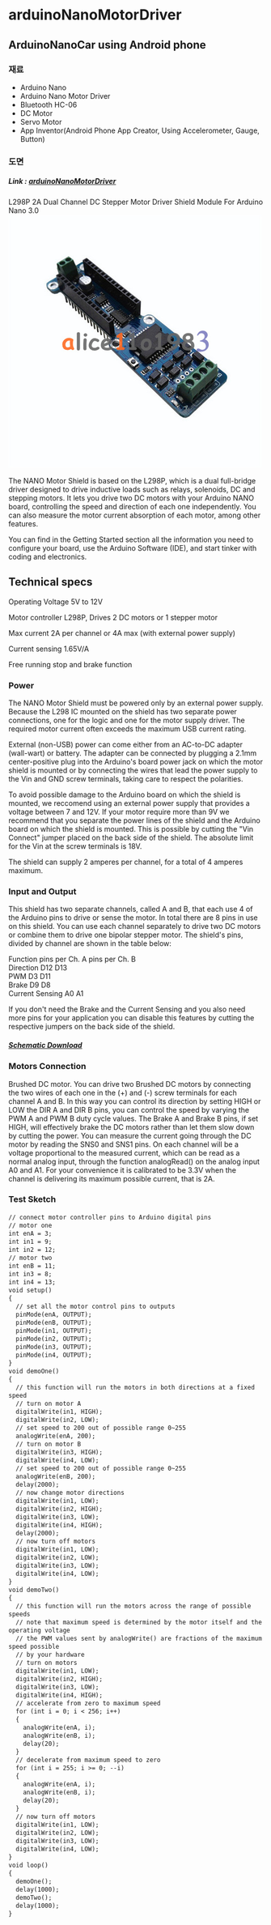 # arduinoNanoMotorDriver


## ArduinoNanoCar using Android phone
### 재료  
- Arduino Nano  
- Arduino Nano Motor Driver  
- Bluetooth HC-06  
- DC Motor
- Servo Motor
- App Inventor(Android Phone App Creator, Using Accelerometer, Gauge, Button)


### 도면  


##### Link : [arduinoNanoMotorDriver](https://www.ebay.com/itm/L298P-2A-Dual-Channel-DC-Stepper-Motor-Driver-Shield-Module-For-Arduino-Nano-3-0-/201852742335)

L298P 2A Dual Channel DC Stepper Motor Driver Shield Module For Arduino Nano 3.0  
![](https://github.com/mtinet/arduinoNanoMotorDriver/blob/master/image/2033869278.jpg?raw=true)  


The NANO Motor Shield is based on the L298P, which is a dual full-bridge driver designed to drive inductive loads such as relays, solenoids, DC and stepping motors. It lets you drive two DC motors with your Arduino NANO board, controlling the speed and direction of each one independently. You can also measure the motor current absorption of each motor, among other features.  

You can find in the Getting Started section all the information you need to configure your board, use the Arduino Software (IDE), and start tinker with coding and electronics.  


## Technical specs
Operating Voltage   5V to 12V

Motor controller    L298P, Drives 2 DC motors or 1 stepper motor

Max current         2A per channel or 4A max (with external power supply)

Current sensing     1.65V/A

Free running stop and brake function



### Power  
The NANO Motor Shield must be powered only by an external power supply. Because the L298 IC mounted on the shield has two separate power connections, one for the logic and one for the motor supply driver. The required motor current often exceeds the maximum USB current rating.  

External (non-USB) power can come either from an AC-to-DC adapter (wall-wart) or battery. The adapter can be connected by plugging a 2.1mm center-positive plug into the Arduino's board power jack on which the motor shield is mounted or by connecting the wires that lead the power supply to the Vin and GND screw terminals, taking care to respect the polarities.  

To avoid possible damage to the Arduino board on which the shield is mounted, we reccomend using an external power supply that provides a voltage between 7 and 12V. If your motor require more than 9V we recommend that you separate the power lines of the shield and the Arduino board on which the shield is mounted. This is possible by cutting the "Vin Connect" jumper placed on the back side of the shield. The absolute limit for the Vin at the screw terminals is 18V.  

The shield can supply 2 amperes per channel, for a total of 4 amperes maximum.   

### Input and Output  
This shield has two separate channels, called A and B, that each use 4 of the Arduino pins to drive or sense the motor. In total there are 8 pins in use on this shield. You can use each channel separately to drive two DC motors or combine them to drive one bipolar stepper motor. The shield's pins, divided by channel are shown in the table below:  

Function          pins per Ch. A    pins per Ch. B  
Direction         D12               D13  
PWM               D3                D11  
Brake             D9                D8  
Current Sensing   A0                A1  

If you don't need the Brake and the Current Sensing and you also need more pins for your application you can disable this features by cutting the respective jumpers on the back side of the shield.  

##### [Schematic Download](https://github.com/mtinet/arduinoNanoMotorDriver/blob/master/arduinoNanoMotorDriver.pdf)

### Motors Connection  
Brushed DC motor. You can drive two Brushed DC motors by connecting the two wires of each one in the (+) and (-) screw terminals for each channel A and B. In this way you can control its direction by setting HIGH or LOW the DIR A and DIR B pins, you can control the speed by varying the PWM A and PWM B duty cycle values. The Brake A and Brake B pins, if set HIGH, will effectively brake the DC motors rather than let them slow down by cutting the power. You can measure the current going through the DC motor by reading the SNS0 and SNS1 pins. On each channel will be a voltage proportional to the measured current, which can be read as a normal analog input, through the function analogRead() on the analog input A0 and A1. For your convenience it is calibrated to be 3.3V when the channel is delivering its maximum possible current, that is 2A. 


### Test Sketch
```
// connect motor controller pins to Arduino digital pins
// motor one
int enA = 3;
int in1 = 9;
int in2 = 12;
// motor two
int enB = 11;
int in3 = 8;
int in4 = 13;
void setup()
{
  // set all the motor control pins to outputs
  pinMode(enA, OUTPUT);
  pinMode(enB, OUTPUT);
  pinMode(in1, OUTPUT);
  pinMode(in2, OUTPUT);
  pinMode(in3, OUTPUT);
  pinMode(in4, OUTPUT);
}
void demoOne()
{
  // this function will run the motors in both directions at a fixed speed
  // turn on motor A
  digitalWrite(in1, HIGH);
  digitalWrite(in2, LOW);
  // set speed to 200 out of possible range 0~255
  analogWrite(enA, 200);
  // turn on motor B
  digitalWrite(in3, HIGH);
  digitalWrite(in4, LOW);
  // set speed to 200 out of possible range 0~255
  analogWrite(enB, 200);
  delay(2000);
  // now change motor directions
  digitalWrite(in1, LOW);
  digitalWrite(in2, HIGH);  
  digitalWrite(in3, LOW);
  digitalWrite(in4, HIGH); 
  delay(2000);
  // now turn off motors
  digitalWrite(in1, LOW);
  digitalWrite(in2, LOW);  
  digitalWrite(in3, LOW);
  digitalWrite(in4, LOW);
}
void demoTwo()
{
  // this function will run the motors across the range of possible speeds
  // note that maximum speed is determined by the motor itself and the operating voltage
  // the PWM values sent by analogWrite() are fractions of the maximum speed possible 
  // by your hardware
  // turn on motors
  digitalWrite(in1, LOW);
  digitalWrite(in2, HIGH);  
  digitalWrite(in3, LOW);
  digitalWrite(in4, HIGH); 
  // accelerate from zero to maximum speed
  for (int i = 0; i < 256; i++)
  {
    analogWrite(enA, i);
    analogWrite(enB, i);
    delay(20);
  } 
  // decelerate from maximum speed to zero
  for (int i = 255; i >= 0; --i)
  {
    analogWrite(enA, i);
    analogWrite(enB, i);
    delay(20);
  } 
  // now turn off motors
  digitalWrite(in1, LOW);
  digitalWrite(in2, LOW);  
  digitalWrite(in3, LOW);
  digitalWrite(in4, LOW);  
}
void loop()
{
  demoOne();
  delay(1000);
  demoTwo();
  delay(1000);
}
```
